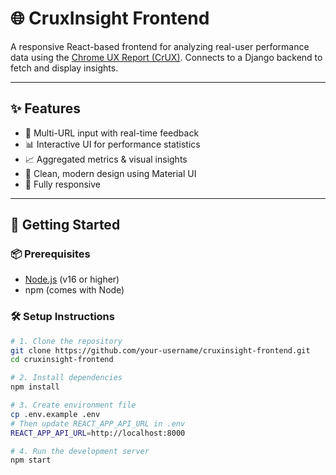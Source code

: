 # 🌐 CruxInsight Frontend

A responsive React-based frontend for analyzing real-user performance data using the [Chrome UX Report (CrUX)](https://developer.chrome.com/docs/crux/). Connects to a Django backend to fetch and display insights.

---

## ✨ Features

- 🔎 Multi-URL input with real-time feedback
- 📊 Interactive UI for performance statistics
- 📈 Aggregated metrics & visual insights
- 🎨 Clean, modern design using Material UI
- 📱 Fully responsive

---

## 🚀 Getting Started

### 📦 Prerequisites

- [Node.js](https://nodejs.org/) (v16 or higher)
- npm (comes with Node)

### 🛠️ Setup Instructions

```bash
# 1. Clone the repository
git clone https://github.com/your-username/cruxinsight-frontend.git
cd cruxinsight-frontend

# 2. Install dependencies
npm install

# 3. Create environment file
cp .env.example .env
# Then update REACT_APP_API_URL in .env
REACT_APP_API_URL=http://localhost:8000

# 4. Run the development server
npm start
